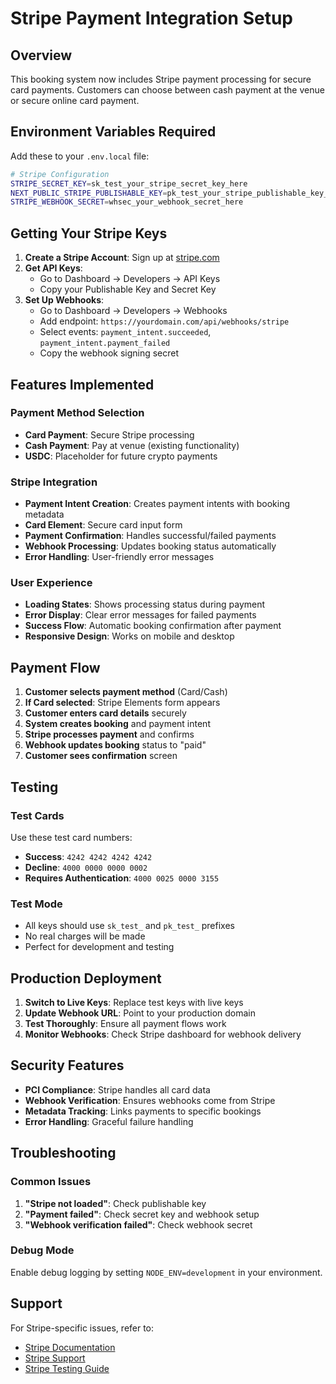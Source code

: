 # Stripe Payment Integration Setup

## Overview
This booking system now includes Stripe payment processing for secure card payments. Customers can choose between cash payment at the venue or secure online card payment.

## Environment Variables Required

Add these to your `.env.local` file:

```bash
# Stripe Configuration
STRIPE_SECRET_KEY=sk_test_your_stripe_secret_key_here
NEXT_PUBLIC_STRIPE_PUBLISHABLE_KEY=pk_test_your_stripe_publishable_key_here
STRIPE_WEBHOOK_SECRET=whsec_your_webhook_secret_here
```

## Getting Your Stripe Keys

1. **Create a Stripe Account**: Sign up at [stripe.com](https://stripe.com)
2. **Get API Keys**: 
   - Go to Dashboard → Developers → API Keys
   - Copy your Publishable Key and Secret Key
3. **Set Up Webhooks**:
   - Go to Dashboard → Developers → Webhooks
   - Add endpoint: `https://yourdomain.com/api/webhooks/stripe`
   - Select events: `payment_intent.succeeded`, `payment_intent.payment_failed`
   - Copy the webhook signing secret

## Features Implemented

### Payment Method Selection
- **Card Payment**: Secure Stripe processing
- **Cash Payment**: Pay at venue (existing functionality)
- **USDC**: Placeholder for future crypto payments

### Stripe Integration
- **Payment Intent Creation**: Creates payment intents with booking metadata
- **Card Element**: Secure card input form
- **Payment Confirmation**: Handles successful/failed payments
- **Webhook Processing**: Updates booking status automatically
- **Error Handling**: User-friendly error messages

### User Experience
- **Loading States**: Shows processing status during payment
- **Error Display**: Clear error messages for failed payments
- **Success Flow**: Automatic booking confirmation after payment
- **Responsive Design**: Works on mobile and desktop

## Payment Flow

1. **Customer selects payment method** (Card/Cash)
2. **If Card selected**: Stripe Elements form appears
3. **Customer enters card details** securely
4. **System creates booking** and payment intent
5. **Stripe processes payment** and confirms
6. **Webhook updates booking** status to "paid"
7. **Customer sees confirmation** screen

## Testing

### Test Cards
Use these test card numbers:
- **Success**: `4242 4242 4242 4242`
- **Decline**: `4000 0000 0000 0002`
- **Requires Authentication**: `4000 0025 0000 3155`

### Test Mode
- All keys should use `sk_test_` and `pk_test_` prefixes
- No real charges will be made
- Perfect for development and testing

## Production Deployment

1. **Switch to Live Keys**: Replace test keys with live keys
2. **Update Webhook URL**: Point to your production domain
3. **Test Thoroughly**: Ensure all payment flows work
4. **Monitor Webhooks**: Check Stripe dashboard for webhook delivery

## Security Features

- **PCI Compliance**: Stripe handles all card data
- **Webhook Verification**: Ensures webhooks come from Stripe
- **Metadata Tracking**: Links payments to specific bookings
- **Error Handling**: Graceful failure handling

## Troubleshooting

### Common Issues
1. **"Stripe not loaded"**: Check publishable key
2. **"Payment failed"**: Check secret key and webhook setup
3. **"Webhook verification failed"**: Check webhook secret

### Debug Mode
Enable debug logging by setting `NODE_ENV=development` in your environment.

## Support

For Stripe-specific issues, refer to:
- [Stripe Documentation](https://stripe.com/docs)
- [Stripe Support](https://support.stripe.com)
- [Stripe Testing Guide](https://stripe.com/docs/testing)
